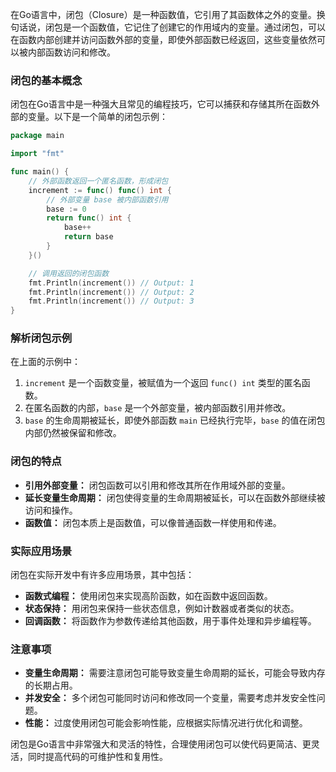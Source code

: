 在Go语言中，闭包（Closure）是一种函数值，它引用了其函数体之外的变量。换句话说，闭包是一个函数值，它记住了创建它的作用域内的变量。通过闭包，可以在函数内部创建并访问函数外部的变量，即使外部函数已经返回，这些变量依然可以被内部函数访问和修改。

### 闭包的基本概念

闭包在Go语言中是一种强大且常见的编程技巧，它可以捕获和存储其所在函数外部的变量。以下是一个简单的闭包示例：

```go
package main

import "fmt"

func main() {
    // 外部函数返回一个匿名函数，形成闭包
    increment := func() func() int {
        // 外部变量 base 被内部函数引用
        base := 0
        return func() int {
            base++
            return base
        }
    }()

    // 调用返回的闭包函数
    fmt.Println(increment()) // Output: 1
    fmt.Println(increment()) // Output: 2
    fmt.Println(increment()) // Output: 3
}
```

### 解析闭包示例

在上面的示例中：

1. `increment` 是一个函数变量，被赋值为一个返回 `func() int` 类型的匿名函数。
2. 在匿名函数的内部，`base` 是一个外部变量，被内部函数引用并修改。
3. `base` 的生命周期被延长，即使外部函数 `main` 已经执行完毕，`base` 的值在闭包内部仍然被保留和修改。

### 闭包的特点

- **引用外部变量：** 闭包函数可以引用和修改其所在作用域外部的变量。
- **延长变量生命周期：** 闭包使得变量的生命周期被延长，可以在函数外部继续被访问和操作。
- **函数值：** 闭包本质上是函数值，可以像普通函数一样使用和传递。

### 实际应用场景

闭包在实际开发中有许多应用场景，其中包括：

- **函数式编程：** 使用闭包来实现高阶函数，如在函数中返回函数。
- **状态保持：** 用闭包来保持一些状态信息，例如计数器或者类似的状态。
- **回调函数：** 将函数作为参数传递给其他函数，用于事件处理和异步编程等。

### 注意事项

- **变量生命周期：** 需要注意闭包可能导致变量生命周期的延长，可能会导致内存的长期占用。
- **并发安全：** 多个闭包可能同时访问和修改同一个变量，需要考虑并发安全性问题。
- **性能：** 过度使用闭包可能会影响性能，应根据实际情况进行优化和调整。

闭包是Go语言中非常强大和灵活的特性，合理使用闭包可以使代码更简洁、更灵活，同时提高代码的可维护性和复用性。